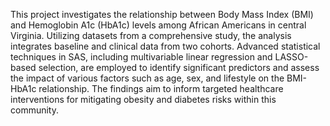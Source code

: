 This project investigates the relationship between Body Mass Index (BMI) and Hemoglobin A1c (HbA1c) levels among African Americans in central Virginia. Utilizing datasets from a comprehensive study, the analysis integrates baseline and clinical data from two cohorts. Advanced statistical techniques in SAS, including multivariable linear regression and LASSO-based selection, are employed to identify significant predictors and assess the impact of various factors such as age, sex, and lifestyle on the BMI-HbA1c relationship. The findings aim to inform targeted healthcare interventions for mitigating obesity and diabetes risks within this community.
